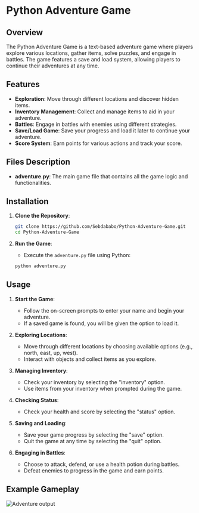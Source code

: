 # Python Adventure Game

## Overview
The Python Adventure Game is a text-based adventure game where players explore various locations, gather items, solve puzzles, and engage in battles. The game features a save and load system, allowing players to continue their adventures at any time.

## Features
- **Exploration**: Move through different locations and discover hidden items.
- **Inventory Management**: Collect and manage items to aid in your adventure.
- **Battles**: Engage in battles with enemies using different strategies.
- **Save/Load Game**: Save your progress and load it later to continue your adventure.
- **Score System**: Earn points for various actions and track your score.

## Files Description
- **adventure.py**: The main game file that contains all the game logic and functionalities.

## Installation
1. **Clone the Repository**:
    ```bash
    git clone https://github.com/Sebdababo/Python-Adventure-Game.git
    cd Python-Adventure-Game
    ```

2. **Run the Game**:
    - Execute the `adventure.py` file using Python:
    ```bash
    python adventure.py
    ```

## Usage
1. **Start the Game**:
   - Follow the on-screen prompts to enter your name and begin your adventure.
   - If a saved game is found, you will be given the option to load it.

2. **Exploring Locations**:
   - Move through different locations by choosing available options (e.g., north, east, up, west).
   - Interact with objects and collect items as you explore.

3. **Managing Inventory**:
   - Check your inventory by selecting the "inventory" option.
   - Use items from your inventory when prompted during the game.

4. **Checking Status**:
   - Check your health and score by selecting the "status" option.

5. **Saving and Loading**:
   - Save your game progress by selecting the "save" option.
   - Quit the game at any time by selecting the "quit" option.

6. **Engaging in Battles**:
   - Choose to attack, defend, or use a health potion during battles.
   - Defeat enemies to progress in the game and earn points.

## Example Gameplay
![Adventure output](https://github.com/user-attachments/assets/9cf473a2-2954-47f9-a31e-5cfc8673566a)

